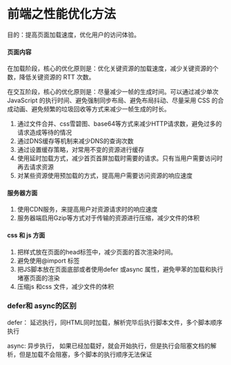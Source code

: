 # 前端之性能优化方法

目的：提高页面加载速度，优化用户的访问体验。



#### 页面内容

在加载阶段，核心的优化原则是：优化关键资源的加载速度，减少关键资源的个数，降低关键资源的 RTT 次数。

在交互阶段，核心的优化原则是：尽量减少一帧的生成时间。可以通过减少单次 JavaScript 的执行时间、避免强制同步布局、避免布局抖动、尽量采用 CSS 的合成动画、避免频繁的垃圾回收等方式来减少一帧生成的时长。
1. 通过文件合并、css雪碧图、base64等方式来减少HTTP请求数，避免过多的请求造成等待的情况
2. 通过DNS缓存等机制来减少DNS的查询次数
3. 通过设置缓存策略，对常用不变的资源进行缓存
4. 使用延时加载方式，减少首页首屏加载时需要的请求。只有当用户需要访问时再去请求资源
5. 对某些资源使用预加载的方式，提高用户需要访问资源的响应速度

#### 服务器方面

1. 使用CDN服务，来提高用户对资源请求时的响应速度
2. 服务器端启用Gzip等方式对于传输的资源进行压缩，减少文件的体积

#### css 和 js 方面

1. 把样式放在页面的head标签中，减少页面的首次渲染时间。
2. 避免使用@import 标签
3. 把JS脚本放在页面底部或者使用defer 或async 属性，避免甲苯的加载和执行堵塞页面的渲染
4. 压缩js 和css 文件，减少文件的体积



### defer和 async的区别

defer： 延迟执行，同HTML同时加载，解析完毕后执行脚本文件，多个脚本顺序执行

async:    异步执行， 如果已经加载好，就会开始执行，但是执行会阻塞文档的解析，但是加载不会阻塞，多个脚本的执行顺序无法保证
